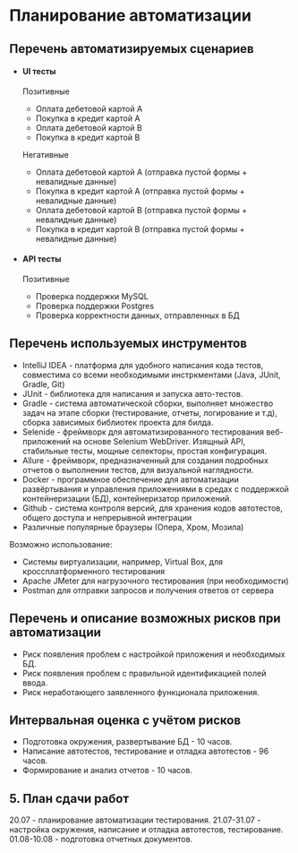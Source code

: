 # Планирование автоматизации

## Перечень автоматизируемых сценариев
      
- #### UI тесты

  Позитивные
    - Оплата дебетовой картой А
    - Покупка в кредит картой А
    - Оплата дебетовой картой B
    - Покупка в кредит картой B

  Негативные
    - Оплата дебетовой картой А (отправка пустой формы + невалидные данные)
    - Покупка в кредит картой А (отправка пустой формы + невалидные данные)
    - Оплата дебетовой картой B (отправка пустой формы + невалидные данные)
    - Покупка в кредит картой B (отправка пустой формы + невалидные данные) 

- #### API тесты

  Позитивные
    - Проверка поддержки MySQL
    - Проверка поддержки Postgres
    - Проверка корректности данных, отправленных в БД

## Перечень используемых инструментов

* IntelliJ IDEA - платформа для удобного написания кода тестов, совместима со всеми необходимыми инстркментами (Java, JUnit, Gradle, Git)
* JUnit - библиотека для написания и запуска авто-тестов.
* Gradle - система автоматической сборки, выполняет множество задач на этапе сборки (тестирование, отчеты, логирование и т.д), сборка зависимых библиотек проекта для билда.
* Selenide - фреймворк для автоматизированного тестирования веб-приложений на основе Selenium WebDriver. Изящный API, стабильные тесты, мощные селекторы, простая конфигурация.
* Allure - фреймворк, предназначенный для создания подробных отчетов о выполнении тестов, для визуальной наглядности.
* Docker - программное обеспечение для автоматизации развёртывания и управления приложениями в средах с поддержкой контейнеризации (БД), контейнеризатор приложений.
* Github - система контроля версий, для хранения кодов автотестов, общего доступа и непрерывной интеграции
* Различные популярные браузеры (Опера, Хром, Мозила)
  
Возможно использование:
* Системы виртуализации, например, Virtual Box, для кроссплатформенного тестирования
* Apache JMeter для нагрузочного тестирования (при необходимости)
* Postman для отправки запросов и получения ответов от сервера
 
## Перечень и описание возможных рисков при автоматизации
 
* Риск появления проблем с настройкой приложения и необходимых БД.
* Риск появления проблем с правильной идентификацией полей ввода. 
* Риск неработающего заявленного функционала приложения.

## Интервальная оценка с учётом рисков
* Подготовка окружения, развертывание БД - 10 часов.
* Написание автотестов, тестирование и отладка автотестов -  96 часов.
* Формирование и анализ отчетов - 10 часов. 
 
## 5. План сдачи работ
20.07 - планирование автоматизации тестирования.
21.07-31.07 - настройка окружения, написание и отладка автотестов, тестирование.
01.08-10.08 - подготовка отчетных документов.
